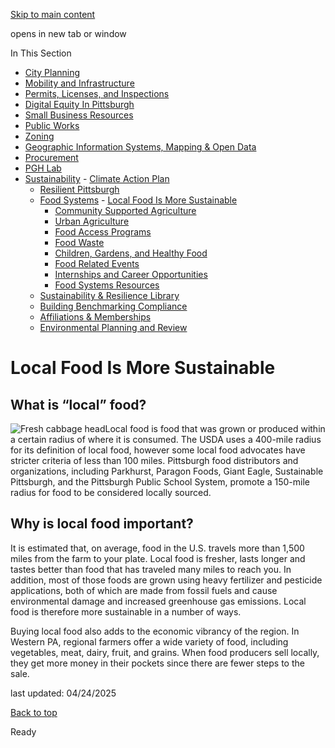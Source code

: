 [Skip to main content](https://www.pittsburghpa.gov/Business-Development/Sustainability/Food-Systems/Local-Food-Is-More-Sustainable#main-content)

opens in new tab or window

In This Section

- [City Planning](https://www.pittsburghpa.gov/Business-Development/City-Planning)
- [Mobility and Infrastructure](https://www.pittsburghpa.gov/Business-Development/Mobility-and-Infrastructure)
- [Permits, Licenses, and Inspections](https://www.pittsburghpa.gov/Business-Development/Permits-Licenses-and-Inspections)
- [Digital Equity In Pittsburgh](https://www.pittsburghpa.gov/Business-Development/Digital-Equity-In-Pittsburgh)
- [Small Business Resources](https://www.pittsburghpa.gov/Business-Development/Small-Business-Resources)
- [Public Works](https://www.pittsburghpa.gov/Business-Development/Public-Works)
- [Zoning](https://www.pittsburghpa.gov/Business-Development/Zoning)
- [Geographic Information Systems, Mapping & Open Data](https://www.pittsburghpa.gov/Business-Development/Geographic-Information-Systems-Mapping-Open-Data)
- [Procurement](https://www.pittsburghpa.gov/Business-Development/Procurement)
- [PGH Lab](https://www.pittsburghpa.gov/Business-Development/PGH-Lab)
- [Sustainability](https://www.pittsburghpa.gov/Business-Development/Sustainability)  - [Climate Action Plan](https://www.pittsburghpa.gov/Business-Development/Sustainability/Climate-Action-Plan)
  - [Resilient Pittsburgh](https://www.pittsburghpa.gov/Business-Development/Sustainability/Resilient-Pittsburgh)
  - [Food Systems](https://www.pittsburghpa.gov/Business-Development/Sustainability/Food-Systems)    - [Local Food Is More Sustainable](https://www.pittsburghpa.gov/Business-Development/Sustainability/Food-Systems/Local-Food-Is-More-Sustainable)
    - [Community Supported Agriculture](https://www.pittsburghpa.gov/Business-Development/Sustainability/Food-Systems/Community-Supported-Agriculture)
    - [Urban Agriculture](https://www.pittsburghpa.gov/Business-Development/Sustainability/Food-Systems/Urban-Agriculture)
    - [Food Access Programs](https://www.pittsburghpa.gov/Business-Development/Sustainability/Food-Systems/Food-Access-Programs)
    - [Food Waste](https://www.pittsburghpa.gov/Business-Development/Sustainability/Food-Systems/Food-Waste)
    - [Children, Gardens, and Healthy Food](https://www.pittsburghpa.gov/Business-Development/Sustainability/Food-Systems/Children-Gardens-and-Healthy-Food)
    - [Food Related Events](https://www.pittsburghpa.gov/Business-Development/Sustainability/Food-Systems/Food-Related-Events)
    - [Internships and Career Opportunities](https://www.pittsburghpa.gov/Business-Development/Sustainability/Food-Systems/Internships-and-Career-Opportunities)
    - [Food Systems Resources](https://www.pittsburghpa.gov/Business-Development/Sustainability/Food-Systems/Food-Systems-Resources)
  - [Sustainability & Resilience Library](https://www.pittsburghpa.gov/Business-Development/Sustainability/Sustainability-Resilience-Library)
  - [Building Benchmarking Compliance](https://www.pittsburghpa.gov/Business-Development/Sustainability/Building-Benchmarking-Compliance)
  - [Affiliations & Memberships](https://www.pittsburghpa.gov/Business-Development/Sustainability/Affiliations-Memberships)
  - [Environmental Planning and Review](https://www.pittsburghpa.gov/Business-Development/Sustainability/Environmental-Planning-and-Review)

# Local Food Is More Sustainable

## What is “local” food?

![Fresh cabbage head](https://www.pittsburghpa.gov/files/assets/city/v/1/dcp/images/2612_cabbage.jpg)Local food is food that was grown or produced within a certain radius of where it is consumed. The USDA uses a 400-mile radius for its definition of local food, however some local food advocates have stricter criteria of less than 100 miles. Pittsburgh food distributors and organizations, including Parkhurst, Paragon Foods, Giant Eagle, Sustainable Pittsburgh, and the Pittsburgh Public School System, promote a 150-mile radius for food to be considered locally sourced.

## Why is local food important?

It is estimated that, on average, food in the U.S. travels more than 1,500 miles from the farm to your plate. Local food is fresher, lasts longer and tastes better than food that has traveled many miles to reach you. In addition, most of those foods are grown using heavy fertilizer and pesticide applications, both of which are made from fossil fuels and cause environmental damage and increased greenhouse gas emissions. Local food is therefore more sustainable in a number of ways.

Buying local food also adds to the economic vibrancy of the region. In Western PA, regional farmers offer a wide variety of food, including vegetables, meat, dairy, fruit, and grains. When food producers sell locally, they get more money in their pockets since there are fewer steps to the sale.

last updated: 04/24/2025

[Back to top](https://www.pittsburghpa.gov/Business-Development/Sustainability/Food-Systems/Local-Food-Is-More-Sustainable#body-top)

Ready
